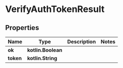 
# VerifyAuthTokenResult

## Properties
Name | Type | Description | Notes
------------ | ------------- | ------------- | -------------
**ok** | **kotlin.Boolean** |  | 
**token** | **kotlin.String** |  | 



